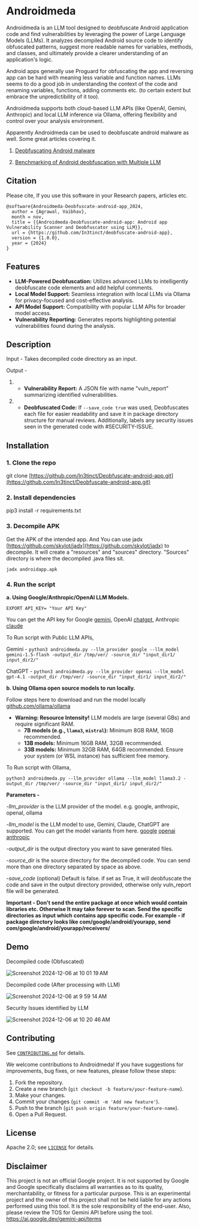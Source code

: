 # Androidmeda

Androidmeda is an LLM tool designed to deobfuscate Android application code and find vulnerabilities by leveraging the power of Large Language Models (LLMs). It analyzes decompiled Android source code to identify obfuscated patterns, suggest more readable names for variables, methods, and classes, and ultimately provide a clearer understanding of an application's logic. 

Android apps generally use Proguard for obfuscating the app and reversing app can be hard with meaning less variable and function names. LLMs seems to do a good job in understanding the context of the code and renaming variables, functions, adding comments etc. (to certain extent but embrace the unpredictibility of it too).

Androidmeda supports both cloud-based LLM APIs (like OpenAI, Gemini, Anthropic) and local LLM inference via Ollama, offering flexibility and control over your analysis environment.

Apparently Androidmeda can be used to deobfuscate android malware as well. Some great articles covering it.

1) [Deobfuscating Android malware](https://github.com/In3tinct/Deobfuscate-android-app.git)

2) [Benchmarking of Android deobfuscation with Multiple LLM](https://fuzzinglabs.com/llm-assisted-android-deobfuscation-benchmark/)


## Citation
Please cite, If you use this software in your Research papers, articles etc.

```
@software{Androidmeda-Deobfuscate-android-app_2024,
  author = {Agrawal, Vaibhav},
  month = nov,
  title = {{Androidmeda-Deobfuscate-android-app: Android app Vulnerability Scanner and Deobfuscator using LLM}},
  url = {https://github.com/In3tinct/deobfuscate-android-app},
  version = {1.0.0},
  year = {2024}
}
```

## Features

* **LLM-Powered Deobfuscation:** Utilizes advanced LLMs to intelligently deobfuscate code elements and add helpful comments. 
* **Local Model Support:** Seamless integration with local LLMs via Ollama for privacy-focused and cost-effective analysis.
* **API Model Support:** Compatibility with popular LLM APIs for broader model access.
* **Vulnerability Reporting:** Generates reports highlighting potential vulnerabilities found during the analysis.

## Description

Input - Takes decompiled code directory as an input.

Output -

1) * **Vulnerability Report:** A JSON file with name "vuln_report" summarizing identified vulnerabilities.
2) * **Deobfuscated Code:** If `--save_code true` was used, Deobfuscates each file for easier readability and save it in package directory structure for manual reviews. Additionally, labels any security issues seen in the generated code with #SECURITY-ISSUE.

## Installation

### 1. Clone the repo

git clone [https://github.com/In3tinct/Deobfuscate-android-app.git](https://github.com/In3tinct/Deobfuscate-android-app.git)

### 2. Install dependencies 

pip3 install -r requirements.txt

### 3. Decompile APK

Get the APK of the intended app. And You can use jadx [https://github.com/skylot/jadx](https://github.com/skylot/jadx) to decompile.
It will create a "resources" and "sources" directory. "Sources" directory is where the decompiled .java files sit.

`jadx androidapp.apk`

### 4. Run the script 

**a. Using Google/Anthropic/OpenAI LLM Models.**

`EXPORT API_KEY= "Your API Key"`

You can get the API key for Google [gemini](https://ai.google.dev/), OpenAI [chatgpt](https://platform.openai.com/settings/organization/api-keys), Anthropic [claude](https://console.anthropic.com/settings/keys)

To Run script with Public LLM APIs, 

Gemini - `python3 androidmeda.py --llm_provider google --llm_model gemini-1.5-flash -output_dir /tmp/ver/ -source_dir "input_dir1/ input_dir2/"`

ChatGPT - `python3 androidmeda.py --llm_provider openai --llm_model gpt-4.1 -output_dir /tmp/ver/ -source_dir "input_dir1/ input_dir2/"`

**b. Using Ollama open source models to run locally.**

Follow steps here to download and run the model locally [github.com/ollama/ollama](https://github.com/ollama/ollama) 

* **Warning: Resource Intensity!** LLM models are large (several GBs) and require significant RAM.
  * **7B models (e.g., `llama3`, `mistral`):** Minimum 8GB RAM, 16GB recommended.
  * **13B models:** Minimum 16GB RAM, 32GB recommended.
  * **33B models:** Minimum 32GB RAM, 64GB recommended.
  Ensure your system (or WSL instance) has sufficient free memory.

To Run script with Ollama, 

`python3 androidmeda.py --llm_provider ollama --llm_model llama3.2 -output_dir /tmp/ver/ -source_dir "input_dir1/ input_dir2/"`

**Parameters -** 

*-llm_provider* is the LLM provider of the model. e.g. google, anthropic, openaI, ollama 

*-llm_model* is the LLM model to use, Gemini, Claude, ChatGPT are supported. You can get the model variants from here. 
[google](https://ai.google.dev/gemini-api/docs/models/gemini#model-variations)
[openai](https://docs.anthropic.com/en/docs/about-claude/models/overview#model-names)
[anthropic](https://platform.openai.com/docs/models/)

*-output_dir* is the output directory you want to save generated files.

*-source_dir* is the source directory for the decompiled code. You can send more than one directory separated by space as above.

*-save_code* (optional) Default is false. if set as True, it will deobfuscate the code and save in the output directory provided, otherwise only vuln_report file will be generated.

**Important - Don't send the entire package at once which would contain libraries etc. Otherwise It may take forever to scan. Send the specific directories as input which contains app specific code. For example - if package directory looks like com/google/android/yourapp, send com/google/android/yourapp/receivers/**

## Demo

Decompiled code (Obfuscated)

![Screenshot 2024-12-06 at 10 01 19 AM](https://github.com/user-attachments/assets/37cd1454-6187-4027-8b34-1546fc9921b9)

Decompiled code (After processing with LLM)

![Screenshot 2024-12-06 at 9 59 14 AM](https://github.com/user-attachments/assets/a9c8d34d-3a24-4f64-819a-b908a8dc815f)

Security Issues identified by LLM

![Screenshot 2024-12-06 at 10 20 46 AM](https://github.com/user-attachments/assets/bba67dd9-69e8-4323-b696-203a232a33cd)

## Contributing

See [`CONTRIBUTING.md`](docs/CONTRIBUTING.md) for details.

We welcome contributions to Androidmeda! If you have suggestions for improvements, bug fixes, or new features, please follow these steps:

1.  Fork the repository.
2.  Create a new branch (`git checkout -b feature/your-feature-name`).
3.  Make your changes.
4.  Commit your changes (`git commit -m 'Add new feature'`).
5.  Push to the branch (`git push origin feature/your-feature-name`).
6.  Open a Pull Request.

## License

Apache 2.0; see [`LICENSE`](LICENSE) for details.

## Disclaimer

This project is not an official Google project. It is not supported by
Google and Google specifically disclaims all warranties as to its quality,
merchantability, or fitness for a particular purpose. 
This is an experimental project and the owner of this project shall not be held liable for any actions performed using this tool. It is the sole responsibility of the end-user.
Also, please review the TOS for Gemini API before using the tool. https://ai.google.dev/gemini-api/terms
